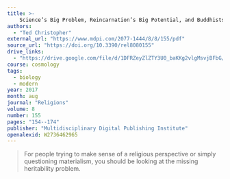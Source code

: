 ```yaml
---
title: >-
    Science’s Big Problem, Reincarnation’s Big Potential, and Buddhists’ Profound Embarrassment
authors:
  - "Ted Christopher"
external_url: "https://www.mdpi.com/2077-1444/8/8/155/pdf"
source_url: "https://doi.org/10.3390/rel8080155"
drive_links:
  - "https://drive.google.com/file/d/1DFRZeyZlZTY3U0_baKKg2vlgMsvjBFbG/view?usp=drivesdk"
course: cosmology
tags:
  - biology
  - modern
year: 2017
month: aug
journal: "Religions"
volume: 8
number: 155
pages: "154--174"
publisher: "Multidisciplinary Digital Publishing Institute"
openalexid: W2736462965
---
```


> For people trying to make sense of a religious perspective or simply questioning materialism, you should be looking at the missing heritability problem.

